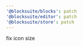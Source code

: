 ```yaml
---
'@blocksuite/blocks': patch
'@blocksuite/editor': patch
'@blocksuite/store': patch
---
```


fix icon size
